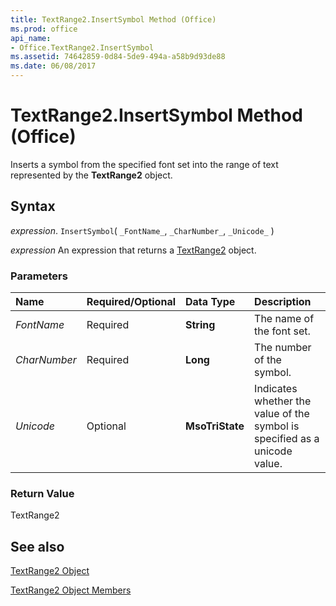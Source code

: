 ```yaml
---
title: TextRange2.InsertSymbol Method (Office)
ms.prod: office
api_name:
- Office.TextRange2.InsertSymbol
ms.assetid: 74642859-0d84-5de9-494a-a58b9d93de88
ms.date: 06/08/2017
---
```



# TextRange2.InsertSymbol Method (Office)

Inserts a symbol from the specified font set into the range of text represented by the  **TextRange2** object.


## Syntax

 _expression_. `InsertSymbol`( `_FontName_`, `_CharNumber_`, `_Unicode_` )

 _expression_ An expression that returns a [TextRange2](./Office.TextRange2.md) object.


### Parameters



|**Name**|**Required/Optional**|**Data Type**|**Description**|
|:-----|:-----|:-----|:-----|
| _FontName_|Required|**String**|The name of the font set.|
| _CharNumber_|Required|**Long**|The number of the symbol.|
| _Unicode_|Optional|**MsoTriState**|Indicates whether the value of the symbol is specified as a unicode value.|

### Return Value

TextRange2


## See also


[TextRange2 Object](Office.TextRange2.md)



[TextRange2 Object Members](./overview/textrange2-members-office.md)

